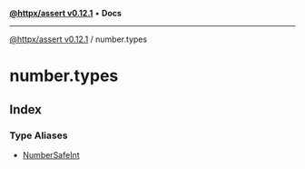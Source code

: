 [**@httpx/assert v0.12.1**](../README.md) • **Docs**

***

[@httpx/assert v0.12.1](../README.md) / number.types

# number.types

## Index

### Type Aliases

- [NumberSafeInt](type-aliases/NumberSafeInt.md)
